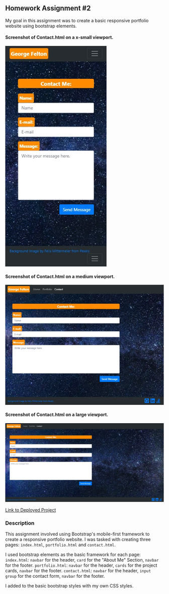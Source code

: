 ## Homework Assignment #2

My goal in this assignment was to create a basic responsive portfolio website using bootstrap elements.

#### Screenshot of Contact.html on a x-small viewport.
![Screenshot of Contact.html on a x-small viewport.](./Assets/Images/responsive-portfolio-screenshot-xs.jpg)

#### Screenshot of Contact.html on a medium viewport.
![Screenshot of Contact.html on a medium viewport.](./Assets/Images/responsive-portfolio-screenshot-md.jpg)

#### Screenshot of Contact.html on a large viewport.
![Screenshot of Contact.html on a large viewport.](./Assets/Images/responsive-portfolio-screenshot-lg.jpg)

[Link to Deployed Project](https://gafelton.github.io/responsive-layout-homework-1/)

### Description

This assignment involved using Bootstrap's mobile-first framework to create a responsive portfolio website. I was tasked with creating three pages: `index.html`, `portfolio.html` and `contact.html`.

I used bootstrap elements as the basic framework for each page:
`index.html`: `navbar` for the header, `card` for the "About Me" Section, `navbar` for the footer.
`portfolio.html`: `navbar` for the header, `cards` for the project cards, `navbar` for the footer.
`contact.html`: `navbar` for the header, `input group` for the contact form, `navbar` for the footer.

I added to the basic bootstrap styles with my own CSS styles.
